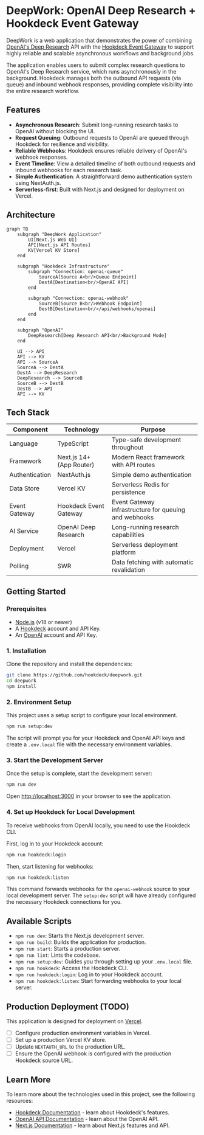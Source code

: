 # DeepWork: OpenAI Deep Research + Hookdeck Event Gateway

DeepWork is a web application that demonstrates the power of combining [OpenAI's Deep Research](https://platform.openai.com/docs/guides/deep-research) API with the [Hookdeck Event Gateway](https://hookdeck.com/event-gateway) to support highly reliable and scalable asynchronous workflows and background jobs.

The application enables users to submit complex research questions to OpenAI's Deep Research service, which runs asynchronously in the background. Hookdeck manages both the outbound API requests (via queue) and inbound webhook responses, providing complete visibility into the entire research workflow.

## Features

- **Asynchronous Research**: Submit long-running research tasks to OpenAI without blocking the UI.
- **Request Queuing**: Outbound requests to OpenAI are queued through Hookdeck for resilience and visibility.
- **Reliable Webhooks**: Hookdeck ensures reliable delivery of OpenAI's webhook responses.
- **Event Timeline**: View a detailed timeline of both outbound requests and inbound webhooks for each research task.
- **Simple Authentication**: A straightforward demo authentication system using NextAuth.js.
- **Serverless-first**: Built with Next.js and designed for deployment on Vercel.

## Architecture

```mermaid
graph TB
    subgraph "DeepWork Application"
        UI[Next.js Web UI]
        API[Next.js API Routes]
        KV[Vercel KV Store]
    end

    subgraph "Hookdeck Infrastructure"
        subgraph "Connection: openai-queue"
            SourceA[Source A<br/>Queue Endpoint]
            DestA[Destination<br/>OpenAI API]
        end

        subgraph "Connection: openai-webhook"
            SourceB[Source B<br/>Webhook Endpoint]
            DestB[Destination<br/>/api/webhooks/openai]
        end
    end

    subgraph "OpenAI"
        DeepResearch[Deep Research API<br/>Background Mode]
    end

    UI --> API
    API --> KV
    API --> SourceA
    SourceA --> DestA
    DestA --> DeepResearch
    DeepResearch --> SourceB
    SourceB --> DestB
    DestB --> API
    API --> KV
```

## Tech Stack

| Component      | Technology               | Purpose                                               |
| -------------- | ------------------------ | ----------------------------------------------------- |
| Language       | TypeScript               | Type-safe development throughout                      |
| Framework      | Next.js 14+ (App Router) | Modern React framework with API routes                |
| Authentication | NextAuth.js              | Simple demo authentication                            |
| Data Store     | Vercel KV                | Serverless Redis for persistence                      |
| Event Gateway  | Hookdeck Event Gateway   | Event Gateway infrastructure for queuing and webhooks |
| AI Service     | OpenAI Deep Research     | Long-running research capabilities                    |
| Deployment     | Vercel                   | Serverless deployment platform                        |
| Polling        | SWR                      | Data fetching with automatic revalidation             |

## Getting Started

### Prerequisites

- [Node.js](https://nodejs.org/en/) (v18 or newer)
- A [Hookdeck](https://hookdeck.com/) account and API Key.
- An [OpenAI](https://openai.com/) account and API Key.

### 1. Installation

Clone the repository and install the dependencies:

```bash
git clone https://github.com/hookdeck/deepwork.git
cd deepwork
npm install
```

### 2. Environment Setup

This project uses a setup script to configure your local environment.

```bash
npm run setup:dev
```

The script will prompt you for your Hookdeck and OpenAI API keys and create a `.env.local` file with the necessary environment variables.

### 3. Start the Development Server

Once the setup is complete, start the development server:

```bash
npm run dev
```

Open [http://localhost:3000](http://localhost:3000) in your browser to see the application.

### 4. Set up Hookdeck for Local Development

To receive webhooks from OpenAI locally, you need to use the Hookdeck CLI.

First, log in to your Hookdeck account:

```bash
npm run hookdeck:login
```

Then, start listening for webhooks:

```bash
npm run hookdeck:listen
```

This command forwards webhooks for the `openai-webhook` source to your local development server. The `setup:dev` script will have already configured the necessary Hookdeck connections for you.

## Available Scripts

- `npm run dev`: Starts the Next.js development server.
- `npm run build`: Builds the application for production.
- `npm run start`: Starts a production server.
- `npm run lint`: Lints the codebase.
- `npm run setup:dev`: Guides you through setting up your `.env.local` file.
- `npm run hookdeck`: Access the Hookdeck CLI.
- `npm run hookdeck:login`: Log in to your Hookdeck account.
- `npm run hookdeck:listen`: Start forwarding webhooks to your local server.

## Production Deployment (TODO)

This application is designed for deployment on [Vercel](https://vercel.com/).

- [ ] Configure production environment variables in Vercel.
- [ ] Set up a production Vercel KV store.
- [ ] Update `NEXTAUTH_URL` to the production URL.
- [ ] Ensure the OpenAI webhook is configured with the production Hookdeck source URL.

## Learn More

To learn more about the technologies used in this project, see the following resources:

- [Hookdeck Documentation](https://hookdeck.com/docs) - learn about Hookdeck's features.
- [OpenAI API Documentation](https://platform.openai.com/docs/api-reference) - learn about the OpenAI API.
- [Next.js Documentation](https://nextjs.org/docs) - learn about Next.js features and API.
